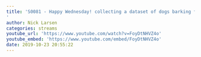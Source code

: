 ```yaml
---
title: 'S0081 - Happy Wednesday! collecting a dataset of dogs barking for an ML project
'
author: Nick Larsen
categories: streams
youtube_url: 'https://www.youtube.com/watch?v=FoyDtNHVZ4o'
youtube_embed: 'https://www.youtube.com/embed/FoyDtNHVZ4o'
date: 2019-10-23 20:55:22
---
```


